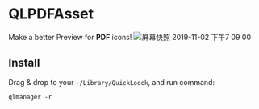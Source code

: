 # QLPDFAsset

Make a better Preview for **PDF** icons!
![屏幕快照 2019-11-02 下午7 09 00](https://user-images.githubusercontent.com/1250207/68070106-c1d5f800-fda4-11e9-99ae-c9d71d93c7e8.png)

## Install
Drag & drop []() to your `~/Library/QuickLoock`, and run command:
```shell
qlmanager -r
```
